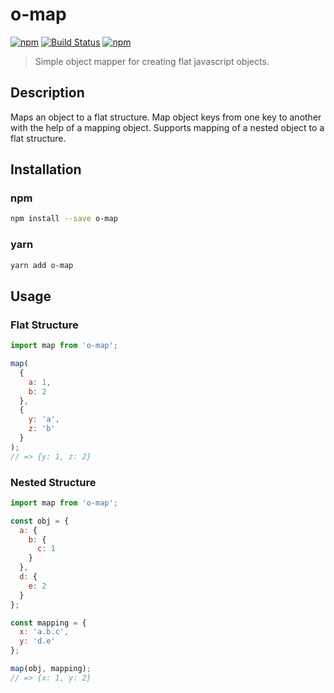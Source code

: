 # o-map

[![npm](https://img.shields.io/npm/v/o-map.svg)](https://www.npmjs.com/package/o-map)
[![Build Status](https://travis-ci.org/pratishshr/o-map.svg?branch=master)](https://travis-ci.org/pratishshr/o-map)
[![npm](https://img.shields.io/npm/dt/o-map.svg)](https://www.npmjs.com/package/o-map)

> Simple object mapper for creating flat javascript objects.

## Description

Maps an object to a flat structure.
Map object keys from one key to another with the help of a mapping object.
Supports mapping of a nested object to a flat structure.

## Installation

### npm

```bash
npm install --save o-map
```

### yarn

```bash
yarn add o-map
```

## Usage

### Flat Structure

```js
import map from 'o-map';

map(
  {
    a: 1,
    b: 2
  },
  {
    y: 'a',
    z: 'b'
  }
);
// => {y: 1, z: 2}
```

### Nested Structure

```js
import map from 'o-map';

const obj = {
  a: {
    b: {
      c: 1
    }
  },
  d: {
    e: 2
  }
};

const mapping = {
  x: 'a.b.c',
  y: 'd.e'
};

map(obj, mapping);
// => {x: 1, y: 2}
```
